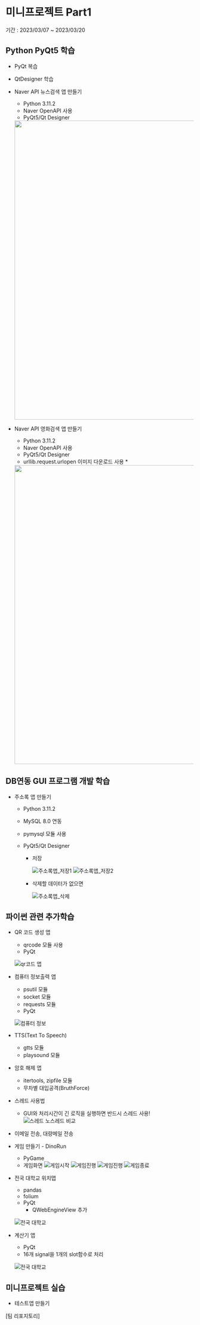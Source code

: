# 미니프로젝트 Part1
기간 : 2023/03/07 ~ 2023/03/20

## Python PyQt5 학습
- PyQt 복습
- QtDesigner 학습
- Naver API 뉴스검색 앱 만들기
  - Python 3.11.2
  - Naver OpenAPI 사용
  - PyQt5/Qt Designer
  <!-- HTML 주석
  ![네이버뉴스앱](https://github.com/llsuzn/Mini_Projects/blob/main/images/naver_news.png?raw=true)
  -->
  <img src="https://github.com/llsuzn/Mini_Projects/blob/main/images/naver_news2.png?raw=true" width=800 />

- Naver API 영화검색 앱 만들기 
  - Python 3.11.2
  - Naver OpenAPI 사용
  - PyQt5/Qt Designer
  - urllib.request.urlopen 이미지 다운로드 사용 *
  <img src="https://github.com/llsuzn/Mini_Projects/blob/main/images/naver_movie.png?raw=true" width=800 /> 

## DB연동 GUI 프로그램 개발 학습
- 주소록 앱 만들기
  - Python 3.11.2
  - MySQL 8.0 연동
  - pymysql 모듈 사용
  - PyQt5/Qt Designer
  
    - 저장

      ![주소록앱_저장1](https://github.com/llsuzn/Mini_Projects/blob/main/images/addressbook_save0.png?raw=true)
      ![주소록앱_저장2](https://github.com/llsuzn/Mini_Projects/blob/main/images/addressbook_save1.png?raw=true)  
  
    - 삭제할 데이터가 없으면

      ![주소록앱_삭제](https://github.com/llsuzn/Mini_Projects/blob/main/images/delete.png?raw=true)  
  
## 파이썬 관련 추가학습
- QR 코드 생성 앱
  - qrcode 모듈 사용
  - PyQt

  ![qr코드 앱](https://github.com/llsuzn/Mini_Projects/blob/main/images/qrcodeApp.png?raw=true)  


- 컴퓨터 정보출력 앱
  - psutil 모듈
  - socket 모듈
  - requests 모듈
  - PyQt

  ![컴퓨터 정보](https://github.com/llsuzn/Mini_Projects/blob/main/images/cominfoApp.png?raw=true)  

- TTS(Text To Speech)
  - gtts 모듈
  - playsound 모듈

- 암호 해제 앱
  - itertools, zipfile 모듈
  - 무차별 대입공격(BruthForce)

- 스레드 사용법
  - GUI와 처리시간이 긴 로직을 실행하면 반드시 스레드 사용! 
  ![스레드 노스레드 비교](https://github.com/llsuzn/Mini_Projects/blob/main/images/thread.png?raw=true)

- 이메일 전송, 대량메일 전송

- 게임 만들기 - DinoRun
  - PyGame
  - 게임화면
  ![게임시작](https://github.com/llsuzn/Mini_Projects/blob/main/images/StartGame.png?raw=true)
  ![게임진행](https://github.com/llsuzn/Mini_Projects/blob/main/images/GamePlay.png?raw=true)
  ![게임진행](https://github.com/llsuzn/Mini_Projects/blob/main/images/PyGame.png?raw=true)
  ![게임종료](https://github.com/llsuzn/Mini_Projects/blob/main/images/EndGame.png?raw=true)

- 전국 대학교 위치맵
  - pandas
  - folium
  - PyQt
    - QWebEngineView 추가
    
  ![전국 대학교](https://github.com/llsuzn/Mini_Projects/blob/main/images/universityMap.png?raw=true)    

- 계산기 앱
  - PyQt  
  - 16개 signal을 1개의 slot함수로 처리

  ![전국 대학교](https://github.com/llsuzn/Mini_Projects/blob/main/images/calculator.png?raw=true)
    
## 미니프로젝트 실습
- 테스트앱 만들기

[팀 리포지토리]
